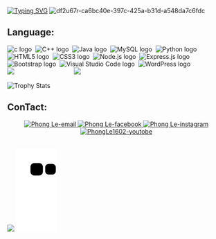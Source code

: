 [![Typing SVG](https://readme-typing-svg.herokuapp.com?font=Architects+Daughter&color=00FFDA&size=30&lines=Hi+!+I'm+Le+Van+Phong;Well+Come+To+Wall+<3;)](https://git.io/typing-svg)
   ![df2u67r-ca6bc40e-397c-425a-b31d-a548da7c6fdc](https://i.pinimg.com/564x/14/88/bb/1488bbdd4c836ce1f9bc314fb2b7fcab.jpg)
<br>
 <h2 align=""> Language: </h2>
<!-- https://simpleicons.org/ -->
<div align="">
<span><img src="https://img.shields.io/badge/C-282C34?logo=c&logoColor=#A8B9CC" alt="c logo" title="C" height="25" /></span>&nbsp;
<span><img src="https://img.shields.io/badge/C++-282C34?logo=c++&logoColor=#00599C" alt="C++ logo" title="C++" height="25" /></span>&nbsp;
<span><img src="https://img.shields.io/badge/Java-282C34?logo=java&logoColor=#007396" alt="Java logo" title="JavaScript" height="25" /></span>&nbsp;
<span><img src="https://img.shields.io/badge/MySQL-282C34?logo=mySQL&logoColor=#4479A1" alt="MySQL logo" title="mySQL" height="25" /></span>&nbsp;
<span><img src="https://img.shields.io/badge/Python-282C34?logo=python&logoColor=#3776AB" alt="Python logo" title="C" height="25" /></span>&nbsp;
<span><img src="https://img.shields.io/badge/HTML5-282C34?logo=html5&logoColor=E34F26" alt="HTML5 logo" title="HTML5" height="25" /></span>&nbsp;
<span><img src="https://img.shields.io/badge/CSS3-282C34?logo=css3&logoColor=1572B6" alt="CSS3 logo" title="CSS3" height="25" /></span>&nbsp;
 <span><img src="https://img.shields.io/badge/Node.js-282C34?logo=node.js&logoColor=00F200" alt="Node.js logo" title="Node.js" height="25"/></span>&nbsp;
<span><img src="https://img.shields.io/badge/Express-282C34?logo=express&logoColor=FFFFFF" alt="Express.js logo" title="Express.js" height="25" /></span>&nbsp;
<span><img src="https://img.shields.io/badge/Bootstrap-282C34?logo=bootstrap&logoColor=7952B3" alt="Bootstrap logo" title="Bootstrap" height="25" /></span>&nbsp;
<span><img src="https://img.shields.io/badge/VS%20Code-282C34?logo=visual-studio-code&logoColor=007ACC" alt="Visual Studio Code logo" title="Visual Studio Code"height="25" /></span>&nbsp;
<span><img src="https://img.shields.io/badge/WordPress-282C34?logo=wordPress&logoColor=21759B" alt="WordPress logo" title="WordPress" height="25" /></span>
    <br>
  </a>
</div>
<a href="#" title="PhongLe1602"><img width="350"src="https://github-readme-stats.vercel.app/api/top-langs/?username=phongle1602&hide=c%23,powershell,Mathematica,Ruby,Objective-C,Objective-C%2b%2b,Cuda&title_color=61dafb&text_color=ffffff&icon_color=61dafb&bg_color=20232a&langs_count=8&layout=compact&border_color=61dafb&hide_border=true" />
  <a href="#" title="PhongLe1602">
    <img align="right" width="350" src="https://github-readme-stats.vercel.app/api?username=phongle1602&show_icons=true&theme=react&border_color=61dafb&hide_border=true" />
  </a> 
   
 ![Trophy Stats](https://github-profile-trophy.vercel.app/?username=Phongle1602&theme=radical)
 <h2 align="">ConTact:</h2>
<!-- https://icons8.com -->
<div align="center">
 <a href="mailto:ckyeucunnl177@gmail.com" target="top">
 <img src="https://img.icons8.com/bubbles/100/000000/apple-mail.png" alt="Phong Le-email" />
  </a>
  <a href="https://www.facebook.com/Trangcanhancua.phong.dungcopy.hi/" target="blank">
  <img src="https://img.icons8.com/bubbles/100/000000/facebook-new.png" alt="Phong Le-facebook" />
  </a>
  <a href="https://www.instagram.com/lephong1602/" target="blank">
    <img src="https://img.icons8.com/bubbles/100/000000/instagram.png" alt="Phong Le-instagram" />
  </a>
  <a href="https://www.youtube.com/channel/UCOhAcKK0HKyl2GOqKz44sfQ" target="blank">
    <img src="https://img.icons8.com/bubbles/100/000000/youtube-squared.png" alt="PhongLe1602-youtobe" />
  </a>
</div>

<br>

[![](https://visitcount.itsvg.in/api?id=Phong1602&icon=0&color=0)](https://visitcount.itsvg.in)
![Snake animation](https://github.com/rafaballerini/rafaballerini/blob/output/github-contribution-grid-snake.svg) 
